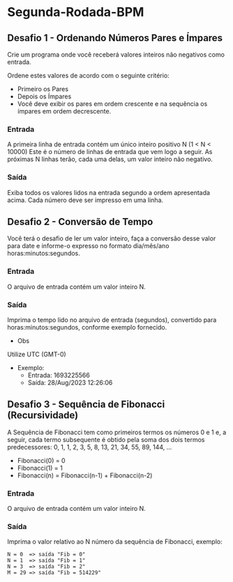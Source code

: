 # Segunda-Rodada-BPM
## Desafio 1 - Ordenando Números Pares e Ímpares

Crie um programa onde você receberá valores inteiros não negativos como entrada.

Ordene estes valores de acordo com o seguinte critério:

  - Primeiro os Pares
  - Depois os Ímpares
  - Você deve exibir os pares em ordem crescente e na sequência os ímpares em ordem decrescente.

### Entrada

A primeira linha de entrada contém um único inteiro positivo N (1 < N < 10000)
Este é o número de linhas de entrada que vem logo a seguir. As próximas N linhas terão, cada uma delas, um valor inteiro não negativo.

### Saída

Exiba todos os valores lidos na entrada segundo a ordem apresentada acima.
Cada número deve ser impresso em uma linha.

## Desafio 2 - Conversão de Tempo

Você terá o desafio de ler um valor inteiro, faça a conversão desse valor para date e informe-o expresso no formato dia/mês/ano horas:minutos:segundos.

### Entrada

O arquivo de entrada contém um valor inteiro N.

### Saída

Imprima o tempo lido no arquivo de entrada (segundos), convertido para horas:minutos:segundos, conforme exemplo fornecido.

- Obs

Utilize UTC (GMT-0)

- Exemplo:
    - Entrada: 1693225566
    - Saída: 28/Aug/2023 12:26:06

## Desafio 3 - Sequência de Fibonacci (Recursividade)

A Sequência de Fibonacci tem como primeiros termos os números 0 e 1 e, a seguir, cada termo subsequente é obtido pela soma dos dois termos predecessores: 0, 1, 1, 2, 3, 5, 8, 13, 21, 34, 55, 89, 144, ...

  - Fibonacci(0) = 0
  - Fibonacci(1) = 1
  - Fibonacci(n) = Fibonacci(n-1) + Fibonacci(n-2)

### Entrada

O arquivo de entrada contém um valor inteiro N.

### Saída

Imprima o valor relativo ao N número da sequência de Fibonacci, exemplo:

    N = 0  => saída "Fib = 0"
    N = 1  => saída "Fib = 1"
    N = 3  => saída "Fib = 2"
    M = 29 => saída "Fib = 514229"
